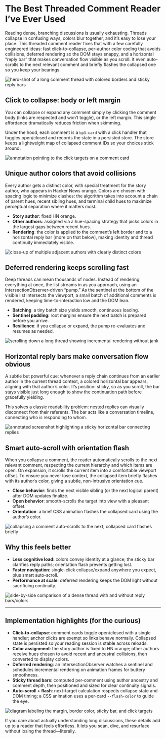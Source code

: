 # The Best Threaded Comment Reader I’ve Ever Used

Reading dense, branching discussions is usually exhausting. Threads collapse in confusing ways, colors blur together, and it’s easy to lose your place. This threaded comment reader fixes that with a few carefully engineered ideas: fast click-to-collapse, per-author color coding that avoids collisions, deferred rendering so the DOM stays snappy, and a horizontal “reply bar” that makes conversation flow visible as you scroll. It even auto-scrolls to the next relevant comment and briefly flashes the collapsed one so you keep your bearings.

![hero-shot of a long comment thread with colored borders and sticky reply bars](https://placehold.co/1200x630?text=Threaded+Comments+Hero)

## Click to collapse: body or left margin

You can collapse or expand any comment simply by clicking the comment body (links are respected and won’t toggle), or the left margin. This single affordance dramatically reduces friction when skimming.

Under the hood, each comment is a `bp3-card` with a click handler that toggles open/closed and records the state in a persisted store. The store keeps a lightweight map of collapsed comment IDs so your choices stick around.

![annotation pointing to the click targets on a comment card](https://placehold.co/1200x630?text=Click+Targets)

## Unique author colors that avoid collisions

Every author gets a distinct color, with special treatment for the story author, who appears in Hacker News orange. Colors are chosen with spacing logic to minimize clashes: the algorithm takes into account a chain of parent hues, recent sibling hues, and terminal child hues to maximize perceptual separation where it matters most.

- **Story author**: fixed HN orange.
- **Other authors**: assigned via a hue-spacing strategy that picks colors in the largest gaps between recent hues.
- **Rendering**: the color is applied to the comment’s left border and to a horizontal reply bar (more on that below), making identity and thread continuity immediately visible.

![close-up of multiple adjacent authors with clearly distinct colors](https://placehold.co/1200x630/EEE/333?text=Author+Colors)

## Deferred rendering keeps scrolling fast

Deep threads can mean thousands of nodes. Instead of rendering everything at once, the list streams in as you approach, using an IntersectionObserver-driven “pump.” As the sentinel at the bottom of the visible list intersects the viewport, a small batch of additional comments is rendered, keeping time-to-interaction low and the DOM lean.

- **Batching**: a tiny batch size yields smooth, continuous loading.
- **Sentinel padding**: root margins ensure the next batch is prepared before you arrive.
- **Resilience**: if you collapse or expand, the pump re-evaluates and resumes as needed.

![scrolling down a long thread showing incremental rendering without jank](https://placehold.co/1200x630?text=Deferred+Rendering+Demo)

## Horizontal reply bars make conversation flow obvious

A subtle but powerful cue: whenever a reply chain continues from an earlier author in the current thread context, a colored horizontal bar appears, aligning with that author’s color. It’s position: sticky, so as you scroll, the bar stays visible just long enough to show the continuation path before gracefully yielding.

This solves a classic readability problem: nested replies can visually disconnect from their referents. The bar acts like a conversation timeline, connecting who is responding to whom.

![annotated screenshot highlighting a sticky horizontal bar connecting replies](https://placehold.co/1200x630?text=Sticky+Reply+Bar)

## Smart auto-scroll with orientation flash

When you collapse a comment, the reader automatically scrolls to the next relevant comment, respecting the current hierarchy and which items are open. On expansion, it scrolls the current item into a comfortable viewport offset. To ensure you never lose context, the collapsed item briefly flashes with its author’s color, giving a subtle, non-intrusive orientation cue.

- **Close behavior**: finds the next visible sibling (or the next logical parent) after DOM updates finalize.
- **Open behavior**: smooth-scrolls the target into view with a pleasant offset.
- **Orientation**: a brief CSS animation flashes the collapsed card using the author’s color.

![collapsing a comment auto-scrolls to the next; collapsed card flashes briefly](https://placehold.co/1200x630?text=Auto-Scroll+%2B+Flash)

## Why this feels better

- **Less cognitive load**: colors convey identity at a glance; the sticky bar clarifies reply paths; orientation flash prevents getting lost.
- **Faster navigation**: single-click collapse/expand anywhere you expect, plus smart auto-scroll.
- **Performance at scale**: deferred rendering keeps the DOM light without sacrificing continuity.

![side-by-side comparison of a dense thread with and without reply bars/colors](https://placehold.co/1200x630?text=With+vs+Without+Bars+%26+Colors)

---

## Implementation highlights (for the curious)

- **Click-to-collapse**: comment cards toggle open/closed with a single handler; anchor clicks are exempt so links behave normally. Collapsed state is persisted so your reading session is stable across reloads.
- **Color assignment**: the story author is fixed to HN orange; other authors receive hues chosen to avoid recent and ancestral collisions, then converted to display colors.
- **Deferred rendering**: an IntersectionObserver watches a sentinel and schedules incremental rendering on animation frames for buttery smoothness.
- **Sticky thread bars**: computed per-comment using author ancestry and comment depth, then positioned and sized for clear continuity signals.
- **Auto-scroll + flash**: next-target calculation respects collapse state and DOM timing; a CSS animation uses a per-card `--flash-color` to guide the eye.

![diagram labeling the margin, border color, sticky bar, and click targets](https://placehold.co/1200x630?text=UI+Diagram)

If you care about actually understanding long discussions, these details add up to a reader that feels effortless. It lets you scan, dive, and resurface without losing the thread—literally.
